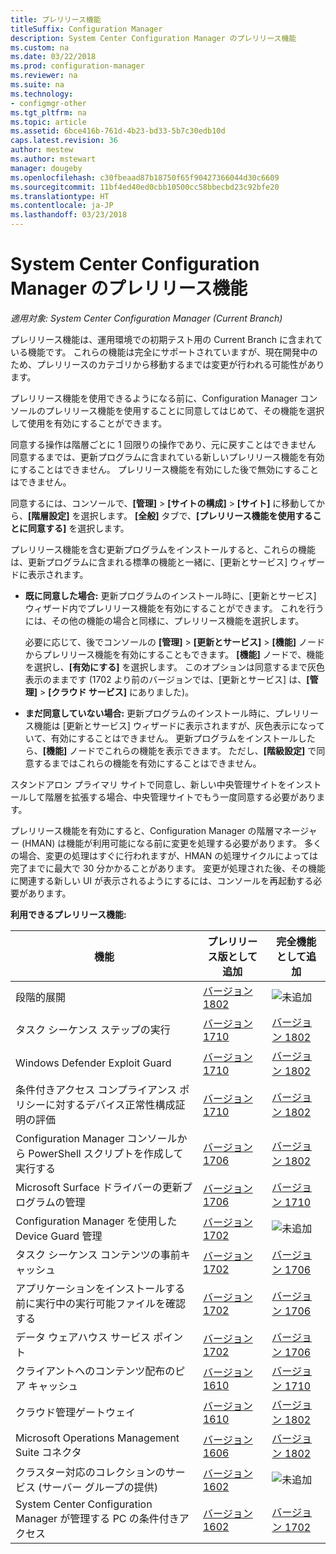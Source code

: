 ```yaml
---
title: プレリリース機能
titleSuffix: Configuration Manager
description: System Center Configuration Manager のプレリリース機能
ms.custom: na
ms.date: 03/22/2018
ms.prod: configuration-manager
ms.reviewer: na
ms.suite: na
ms.technology:
- configmgr-other
ms.tgt_pltfrm: na
ms.topic: article
ms.assetid: 6bce416b-761d-4b23-bd33-5b7c30edb10d
caps.latest.revision: 36
author: mestew
ms.author: mstewart
manager: dougeby
ms.openlocfilehash: c30fbeaad87b18750f65f90427366044d30c6609
ms.sourcegitcommit: 11bf4ed40ed0cbb10500cc58bbecbd23c92bfe20
ms.translationtype: HT
ms.contentlocale: ja-JP
ms.lasthandoff: 03/23/2018
---
```

# <a name="pre-release-features-in-system-center-configuration-manager"></a>System Center Configuration Manager のプレリリース機能
*適用対象: System Center Configuration Manager (Current Branch)*

プレリリース機能は、運用環境での初期テスト用の Current Branch に含まれている機能です。 これらの機能は完全にサポートされていますが、現在開発中のため、プレリリースのカテゴリから移動するまでは変更が行われる可能性があります。

 プレリリース機能を使用できるようになる前に、Configuration Manager コンソールのプレリリース機能を使用することに同意してはじめて、その機能を選択して使用を有効にすることができます。  

同意する操作は階層ごとに 1 回限りの操作であり、元に戻すことはできません 同意するまでは、更新プログラムに含まれている新しいプレリリース機能を有効にすることはできません。 プレリリース機能を有効にした後で無効にすることはできません。

同意するには、コンソールで、**[管理]** > **[サイトの構成]** > **[サイト]** に移動してから、**[階層設定]** を選択します。 **[全般]** タブで、**[プレリリース機能を使用することに同意する]** を選択します。

プレリリース機能を含む更新プログラムをインストールすると、これらの機能は、更新プログラムに含まれる標準の機能と一緒に、[更新とサービス] ウィザードに表示されます。
  - **既に同意した場合:** 更新プログラムのインストール時に、[更新とサービス] ウィザード内でプレリリース機能を有効にすることができます。 これを行うには、その他の機能の場合と同様に、プレリリース機能を選択します。     

    必要に応じて、後でコンソールの **[管理]** > **[更新とサービス]** > **[機能]** ノードからプレリリース機能を有効にすることもできます。 **[機能]** ノードで、機能を選択し、**[有効にする]** を選択します。 このオプションは同意するまで灰色表示のままです  (1702 より前のバージョンでは、[更新とサービス] は、**[管理]** > **[クラウド サービス]** にありました)。
  -   **まだ同意していない場合:** 更新プログラムのインストール時に、プレリリース機能は [更新とサービス] ウィザードに表示されますが、灰色表示になっていて、有効にすることはできません。 更新プログラムをインストールしたら、**[機能]** ノードでこれらの機能を表示できます。 ただし、**[階級設定]** で同意するまではこれらの機能を有効にすることはできません。

スタンドアロン プライマリ サイトで同意し、新しい中央管理サイトをインストールして階層を拡張する場合、中央管理サイトでもう一度同意する必要があります。

 プレリリース機能を有効にすると、Configuration Manager の階層マネージャー (HMAN) は機能が利用可能になる前に変更を処理する必要があります。 多くの場合、変更の処理はすぐに行われますが、HMAN の処理サイクルによっては完了までに最大で 30 分かかることがあります。 変更が処理された後、その機能に関連する新しい UI が表示されるようにするには、コンソールを再起動する必要があります。

**利用できるプレリリース機能:**

 |機能          |プレリリース版として追加 | 完全機能として追加|  
|------------------|---------------------|---------------------|
|段階的展開<!--1356837-->|[バージョン 1802](/sccm/osd/deploy-use/create-phased-deployment-for-task-sequence.md)|![未追加](media/83c5d168-8faf-4e8e-920b-528e3c43ffd4.gif)|
| タスク シーケンス ステップの実行<!-- 1261338 --> |  [バージョン 1710](/sccm/osd/understand/task-sequence-steps#child-task-sequence) |[バージョン 1802](/sccm/osd/deploy-use/manage-task-sequences-to-automate-tasks#add-child-task-sequences-to-a-task-sequence)|
| Windows Defender Exploit Guard <!-- 1355468 --> |  [バージョン 1710](/sccm/protect/deploy-use/create-deploy-exploit-guard-policy) |[バージョン 1802](/sccm/protect/deploy-use/create-deploy-exploit-guard-policy)|
| 条件付きアクセス コンプライアンス ポリシーに対するデバイス正常性構成証明の評価 <!-- 1235616 --> |  [バージョン 1710](/sccm/mdm/deploy-use/manage-access-to-o365-services-for-pcs-managed-by-sccm) |[バージョン 1802](/sccm/mdm/deploy-use/manage-access-to-o365-services-for-pcs-managed-by-sccm)|
| Configuration Manager コンソールから PowerShell スクリプトを作成して実行する<!-- 1236459 --> |  [バージョン 1706](/sccm/apps/deploy-use/create-deploy-scripts)|[バージョン 1802](/sccm/apps/deploy-use/create-deploy-scripts)|
| Microsoft Surface ドライバーの更新プログラムの管理 <!-- 1098490 --> |  [バージョン 1706](/sccm/sum/get-started/configure-classifications-and-products) | [バージョン 1710](/sccm/sum/get-started/configure-classifications-and-products)|
| Configuration Manager を使用した Device Guard 管理<!-- 1319346 --> |  [バージョン 1702](/sccm/protect/deploy-use/use-device-guard-with-configuration-manager)|![未追加](media/83c5d168-8faf-4e8e-920b-528e3c43ffd4.gif)|
| タスク シーケンス コンテンツの事前キャッシュ<!-- 1021244 --> |  [バージョン 1702](/sccm/osd/deploy-use/create-a-task-sequence-to-upgrade-an-operating-system#configure-pre-cache-content) | [バージョン 1706](/sccm/osd/deploy-use/create-a-task-sequence-to-upgrade-an-operating-system#configure-pre-cache-content)|
| アプリケーションをインストールする前に実行中の実行可能ファイルを確認する<!-- 1284624 --> |   [バージョン 1702](/sccm/apps/deploy-use/deploy-applications#how-to-check-for-running-executable-files-before-installing-an-application) |[バージョン 1706](/sccm/apps/deploy-use/deploy-applications#how-to-check-for-running-executable-files-before-installing-an-application)|
| データ ウェアハウス サービス ポイント<!-- 1277922 --> |  [バージョン 1702](/sccm/core/servers/manage/data-warehouse) |[バージョン 1706](/sccm/core/servers/manage/data-warehouse)|
| クライアントへのコンテンツ配布のピア キャッシュ<!-- 1101436 --> |  [バージョン 1610](/sccm/core/plan-design/hierarchy/client-peer-cache) | [バージョン 1710](/sccm/core/plan-design/hierarchy/client-peer-cache)|
| クラウド管理ゲートウェイ<!-- 1101764 --> |  [バージョン 1610](/sccm/core/clients/manage/plan-cloud-management-gateway) |[バージョン 1802](/sccm/core/clients/manage/plan-cloud-management-gateway)|
| Microsoft Operations Management Suite コネクタ<!-- 1236739 --> | [バージョン 1606](../../../core/clients/manage/sync-data-microsoft-operations-management-suite.md) |[バージョン 1802](../../../core/clients/manage/sync-data-microsoft-operations-management-suite.md)|
| クラスター対応のコレクションのサービス (サーバー グループの提供)<!-- 1081776 --> | [バージョン 1602](../../../core/get-started/capabilities-in-technical-preview-1605.md#BKMK_ServerGroups)|![未追加](media/83c5d168-8faf-4e8e-920b-528e3c43ffd4.gif)|
| System Center Configuration Manager が管理する PC の条件付きアクセス<!--  --> | [バージョン 1602](/sccm/mdm/deploy-use/manage-access-to-o365-services-for-pcs-managed-by-sccm)     | [バージョン 1702](/sccm/mdm/deploy-use/manage-access-to-o365-services-for-pcs-managed-by-sccm)                     |
<!--Image used = ![Not yet](media/83c5d168-8faf-4e8e-920b-528e3c43ffd4.gif) -->